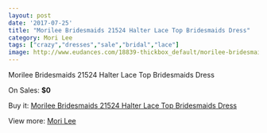 ```yaml
---
layout: post
date: '2017-07-25'
title: "Morilee Bridesmaids 21524 Halter Lace Top Bridesmaids Dress"
category: Mori Lee
tags: ["crazy","dresses","sale","bridal","lace"]
image: http://www.eudances.com/18839-thickbox_default/morilee-bridesmaids-21524-halter-lace-top-bridesmaids-dress.jpg
---
```

Morilee Bridesmaids 21524 Halter Lace Top Bridesmaids Dress

On Sales: **$0**
<a href="https://www.eudances.com/en/mori-lee/5600-morilee-bridesmaids-21524-halter-lace-top-bridesmaids-dress.html"><amp-img layout="responsive" width="600" height="600" src="//www.eudances.com/18839-thickbox_default/morilee-bridesmaids-21524-halter-lace-top-bridesmaids-dress.jpg" alt="Morilee Bridesmaids 21524 Halter Lace Top Bridesmaids Dress 0" /></a>
<a href="https://www.eudances.com/en/mori-lee/5600-morilee-bridesmaids-21524-halter-lace-top-bridesmaids-dress.html"><amp-img layout="responsive" width="600" height="600" src="//www.eudances.com/18841-thickbox_default/morilee-bridesmaids-21524-halter-lace-top-bridesmaids-dress.jpg" alt="Morilee Bridesmaids 21524 Halter Lace Top Bridesmaids Dress 1" /></a>
<a href="https://www.eudances.com/en/mori-lee/5600-morilee-bridesmaids-21524-halter-lace-top-bridesmaids-dress.html"><amp-img layout="responsive" width="600" height="600" src="//www.eudances.com/18840-thickbox_default/morilee-bridesmaids-21524-halter-lace-top-bridesmaids-dress.jpg" alt="Morilee Bridesmaids 21524 Halter Lace Top Bridesmaids Dress 2" /></a>

Buy it: [Morilee Bridesmaids 21524 Halter Lace Top Bridesmaids Dress](https://www.eudances.com/en/mori-lee/5600-morilee-bridesmaids-21524-halter-lace-top-bridesmaids-dress.html "Morilee Bridesmaids 21524 Halter Lace Top Bridesmaids Dress")

View more: [Mori Lee](https://www.eudances.com/en/65-mori-lee "Mori Lee")